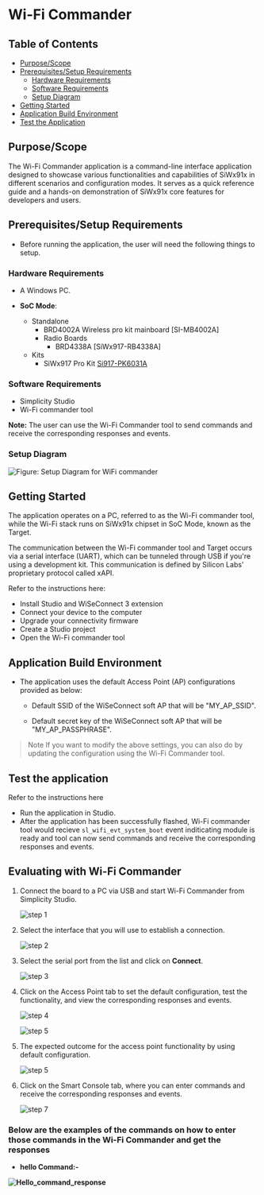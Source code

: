 # Wi-Fi Commander

## Table of Contents

- [Purpose/Scope](#purposescope) 
- [Prerequisites/Setup Requirements](#prerequisitessetup-requirements)
  - [Hardware Requirements](#hardware-requirements)
  - [Software Requirements](#software-requirements)
  - [Setup Diagram](#setup-diagram)
- [Getting Started](#getting-started)
- [Application Build Environment](#application-build-environment)
- [Test the Application](#test-the-application)

## Purpose/Scope

The Wi-Fi Commander application is a command-line interface application designed to showcase various functionalities and capabilities of SiWx91x in different scenarios and configuration modes. It serves as a quick reference guide and a hands-on demonstration of SiWx91x core features for developers and users.

## Prerequisites/Setup Requirements

- Before running the application, the user will need the following things to setup.

### Hardware Requirements

- A Windows PC.

- **SoC Mode**:
  - Standalone
    - BRD4002A Wireless pro kit mainboard [SI-MB4002A]
    - Radio Boards 
  	  - BRD4338A [SiWx917-RB4338A]
  - Kits
  	- SiWx917 Pro Kit [Si917-PK6031A](https://www.silabs.com/development-tools/wireless/wi-fi/siwx917-pro-kit?tab=overview)  	

### Software Requirements

- Simplicity Studio
- Wi-Fi commander tool

**Note:** The user can use the Wi-Fi Commander tool to send commands and receive the corresponding responses and events.

### Setup Diagram

![Figure: Setup Diagram for WiFi commander](resources/readme/wifi_commander_demo.png)

## Getting Started

The application operates on a PC, referred to as the Wi-Fi commander tool, while the Wi-Fi stack runs on SiWx91x chipset in SoC Mode, known as the Target.

The communication between the Wi-Fi commander tool and Target occurs via a serial interface (UART), which can be tunneled through USB if you're using a development kit. This communication is defined by Silicon Labs' proprietary protocol called xAPI.

Refer to the instructions here:

- Install Studio and WiSeConnect 3 extension
- Connect your device to the computer
- Upgrade your connectivity firmware
- Create a Studio project
- Open the Wi-Fi commander tool

## Application Build Environment

- The application uses the default Access Point (AP) configurations provided as below:

  - Default SSID of the WiSeConnect soft AP that will be "MY_AP_SSID".

  - Default secret key of the WiSeConnect soft AP that will be "MY_AP_PASSPHRASE".

> Note
> If you want to modify the above settings, you can also do by updating the configuration using the Wi-Fi Commander tool.

## Test the application

Refer to the instructions here

- Run the application in Studio.
- After the application has been successfully flashed, Wi-Fi commander tool would recieve `sl_wifi_evt_system_boot` event inditicating module is ready and tool can now send commands and receive the corresponding responses and events.

## Evaluating with Wi-Fi Commander

1. Connect the board to a PC via USB and start Wi-Fi Commander from Simplicity Studio.

   ![step 1](resources/readme/wifi_commander_launcher.png)

2. Select the interface that you will use to establish a connection.

   ![step 2](resources/readme/wifi_commander_connection_interface.png)

3. Select the serial port from the list and click on **Connect**.

   ![step 3](resources/readme/wifi_commander_serial_port.png)

4. Click on the Access Point tab to set the default configuration, test the functionality, and view the corresponding responses and events.

   ![step 4](resources/readme/wifi_commander_access_point.png)

   ![step 5](resources/readme/wifi_commander_ap_settings.png)

5. The expected outcome for the access point functionality by using default configuration.

   ![step 5](resources/readme/wifi_commander_ap_outcome.png)

6. Click on the Smart Console tab, where you can enter commands and receive the corresponding responses and events.

   ![step 7](resources/readme/wifi_commander_smart_console.png)


### Below are the examples of the commands on how to enter those commands in the Wi-Fi Commander and get the responses

- **hello Command:-** 

 **![Hello_command_response](resources/readme/wifi_commander_hello_command.png)**
